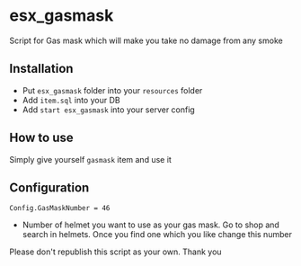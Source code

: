 # esx_gasmask
Script for Gas mask which will make you take no damage from any smoke

## Installation
- Put `esx_gasmask` folder into your `resources` folder
- Add `item.sql` into your DB
- Add `start esx_gasmask` into your server config

## How to use
Simply give yourself `gasmask` item and use it

## Configuration
`Config.GasMaskNumber = 46`
- Number of helmet you want to use as your gas mask. Go to shop and search in helmets. Once you find one which you like change this number

Please don't republish this script as your own. Thank you

